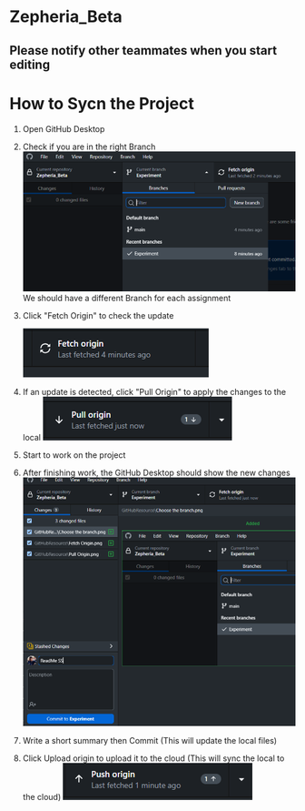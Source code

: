 # Zepheria_Beta

Please notify other teammates when you start editing
---
# How to Sycn the Project
1. Open GitHub Desktop
2. Check if you are in the right Branch
![Check your branch](https://github.com/TBSKBJustin/Zepheria_Beta/blob/Experiment/GitHubResource/Choose%20the%20branch.png)
    We should have a different Branch for each assignment
3. Click "Fetch Origin" to check the update

    ![Fetch Origin](https://github.com/TBSKBJustin/Zepheria_Beta/blob/Experiment/GitHubResource/Fetch%20Origin.png)
4. If an update is detected, click "Pull Origin" to apply the changes to the local
![Pull Origin](https://github.com/TBSKBJustin/Zepheria_Beta/blob/Experiment/GitHubResource/Pull%20Origin.png)
5. Start to work on the project
6. After finishing work, the GitHub Desktop should show the new changes
![Commit](https://github.com/TBSKBJustin/Zepheria_Beta/blob/Experiment/GitHubResource/Commit.png)
7. Write a short summary then Commit (This will update the local files)
8. Click Upload origin to upload it to the cloud (This will sync the local to the cloud)
    ![Commit](https://github.com/TBSKBJustin/Zepheria_Beta/blob/Experiment/GitHubResource/Push%20Origin.png)
